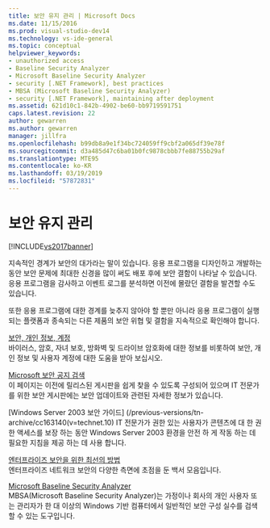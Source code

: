 ```yaml
---
title: 보안 유지 관리 | Microsoft Docs
ms.date: 11/15/2016
ms.prod: visual-studio-dev14
ms.technology: vs-ide-general
ms.topic: conceptual
helpviewer_keywords:
- unauthorized access
- Baseline Security Analyzer
- Microsoft Baseline Security Analyzer
- security [.NET Framework], best practices
- MBSA (Microsoft Baseline Security Analyzer)
- security [.NET Framework], maintaining after deployment
ms.assetid: 621d10c1-842b-4902-be60-bb9719591751
caps.latest.revision: 22
author: gewarren
ms.author: gewarren
manager: jillfra
ms.openlocfilehash: b99db8a9e1f34bc724059ff9cbf2a065df39e78f
ms.sourcegitcommit: d3a485d47c6ba01b0fc9878cbbb7fe88755b29af
ms.translationtype: MTE95
ms.contentlocale: ko-KR
ms.lasthandoff: 03/19/2019
ms.locfileid: "57872831"
---
```

# <a name="maintaining-security"></a>보안 유지 관리
[!INCLUDE[vs2017banner](../includes/vs2017banner.md)]

지속적인 경계가 보안의 대가라는 말이 있습니다. 응용 프로그램을 디자인하고 개발하는 동안 보안 문제에 최대한 신경을 많이 써도 배포 후에 보안 결함이 나타날 수 있습니다. 응용 프로그램을 감사하고 이벤트 로그를 분석하면 이전에 몰랐던 결함을 발견할 수도 있습니다.  
  
 또한 응용 프로그램에 대한 경계를 늦추지 않아야 할 뿐만 아니라 응용 프로그램이 실행되는 플랫폼과 종속되는 다른 제품의 보안 위협 및 결함을 지속적으로 확인해야 합니다.  
  
 [보안, 개인 정보, 계정](http://go.microsoft.com/fwlink/?LinkId=72881)  
 바이러스, 암호, 자녀 보호, 방화벽 및 드라이브 암호화에 대한 정보를 비롯하여 보안, 개인 정보 및 사용자 계정에 대한 도움을 받아 보십시오.  
  
 [Microsoft 보안 공지 검색](/security-updates/)  
 이 페이지는 이전에 릴리스된 게시판을 쉽게 찾을 수 있도록 구성되어 있으며 IT 전문가를 위한 보안 게시판에는 보안 업데이트와 관련된 자세한 정보가 있습니다.  
  
 [Windows Server 2003 보안 가이드] (/previous-versions/tn-archive/cc163140(v=technet.10) IT 전문가가 권한 있는 사용자가 콘텐츠에 대 한 권한 액세스를 보장 하는 동안 Windows Server 2003 환경을 안전 하 게 작동 하는 데 필요한 지침을 제공 하는 데 사용 합니다.  
  
 [엔터프라이즈 보안을 위한 최선의 방법](/previous-versions/tn-archive/cc750076%28v%3dtechnet.10%29)  
 엔터프라이즈 네트워크 보안의 다양한 측면에 초점을 둔 백서 모음입니다.  
  
 [Microsoft Baseline Security Analyzer](/windows/security/threat-protection/mbsa-removal-and-guidance)  
 MBSA(Microsoft Baseline Security Analyzer)는 가정이나 회사의 개인 사용자 또는 관리자가 한 대 이상의 Windows 기반 컴퓨터에서 일반적인 보안 구성 실수를 검색할 수 있는 도구입니다.
